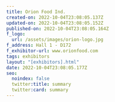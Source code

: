 ```yaml
---
title: Orion Food Ind.
created-on: 2022-10-04T23:08:05.137Z
updated-on: 2022-10-04T23:08:05.152Z
published-on: 2022-10-04T23:08:05.164Z
f_logo:
  url: /assets/images/orion-logo.jpg
f_address: Hall 1 - D172
f_exhibitor-url: www.orionfood.com
tags: exhibitors
layout: "[exhibitors].html"
date: 2022-10-04T23:08:05.177Z
seo:
  noindex: false
  twitter:title: summary
  twitter:card: summary
---
```

